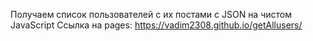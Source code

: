 Получаем список пользователей с их постами с JSON на чистом JavaScript
Ccылка на pages: https://vadim2308.github.io/getAllusers/
